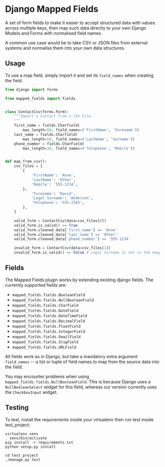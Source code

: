 Django Mapped Fields
====================

A set of form fields to make it easier to accept structured data with values across multiple keys, then map
such data directly to your own Django Models and Forms with normalised field names.

A common use case would be to take CSV or JSON files from external systems and
normalise them into your own data structures.


Usage
-----

To use a map field, simply import it and set its `field_names` when creating the
field.

```python
from django import forms

from mapped_fields import fields


class ContactCsv(forms.Form):
    """Import a Contact from a CSV File.
    """
    first_name = fields.Charfield(
        max_length=50, field_names=('FirstName', 'Forename'))
    last_name = fields.Charfield(
        max_length=50, field_names=('LastName', 'Surname'))
    phone_number = fields.CharField(
        max_length=30, field_names=('Telephone', 'Mobile'))


def map_from_csv():
    csv_files = [
        {
            'FirstName': 'Anne',
            'LastName': 'Other',
            'Mobile': '555-1234',
        },
            'Forename': 'David',
            'Legal Surname': 'Anderson',
            'Telephone': '555-2345',
        },
    ]

    valid_form = ContactCsv(data=csv_files[0])
    valid_form.is_valid() == True
    valid_form.cleaned_data['first_name'] == 'Anne'
    valid_form.cleaned_data['last_name'] == 'Other'
    valid_form.cleaned_data['phone_number'] == '555-1234'

    invalid_form = ContactCsv(data=csv_files[1])
    invalid_form.is_valid() == False # Legal Surname is not in the mapped fields
```


Fields
------

The Mapped Fields plugin works by extending existing django fields. The
currently supported fields are:

- `mapped_fields.fields.BooleanField`
- `mapped_fields.fields.NullBooleanField`
- `mapped_fields.fields.CharField`
- `mapped_fields.fields.DateField`
- `mapped_fields.fields.DateTimeField`
- `mapped_fields.fields.DecimalField`
- `mapped_fields.fields.FloatField`
- `mapped_fields.fields.IntegerField`
- `mapped_fields.fields.EmailField`
- `mapped_fields.fields.SlugField`
- `mapped_fields.fields.URLField`


All fields work as in Django, but take a mandatory extra argument `field_names` -- a list or tuple
of field names to map from the source data into the field.

You may encounter problems when using `mapped_fields.fields.NullBooleanField`. This is because
Django uses a `NullBooleanSelect` widget for this field, whereas our version currently uses
the `CheckboxInput` widget.


Testing
-------

To test, install the requirements inside your virtualenv then run test
inside test_project:

```
virtualenv venv
. venv/bin/activate
pip install -r requirements.txt
python setup.py install

cd test_project
./manage.py test
```
